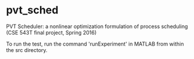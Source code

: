 # pvt_sched
PVT Scheduler: a nonlinear optimization formulation of process scheduling (CSE 543T final project, Spring 2016)

To run the test, run the command 'runExperiment' in MATLAB from within the src directory.

